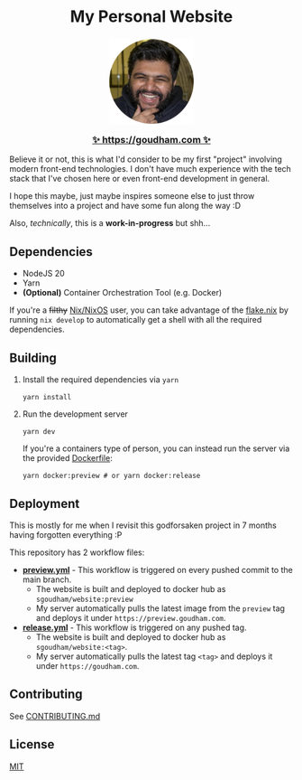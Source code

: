 <h1 align="center">
   My Personal Website
</h1>

<h3 align="center">
   <a href="https://goudham.com"><img src="public/profile-picture.png" width="150px" alt=""/></a><br>
   <img src="https://raw.githubusercontent.com/catppuccin/catppuccin/bbc6efd2096b8cfa82d00f8ad1099b1b2b34fc8f/assets/misc/transparent.png" height="30" width="0px"/>
   <a href="https://goudham.com">✨ https://goudham.com ✨</a>
   <img src="https://raw.githubusercontent.com/catppuccin/catppuccin/bbc6efd2096b8cfa82d00f8ad1099b1b2b34fc8f/assets/misc/transparent.png" height="30" width="0px"/>
</h3>

Believe it or not, this is what I'd consider to be my first "project" involving modern front-end technologies. I don't
have much experience with the tech stack that I've chosen here or even front-end development in general.

I hope this maybe, just maybe inspires someone else to just throw themselves into a project and have some fun along the
way :D

Also, _technically_, this is a **work-in-progress** but shh...

## Dependencies

- NodeJS 20
- Yarn
- **(Optional)** Container Orchestration Tool (e.g. Docker)

If you're a ~~filthy~~ [Nix/NixOS](https://nixos.org/) user, you can take advantage of the [flake.nix](flake.nix) by
running `nix develop` to automatically get a shell with all the required dependencies.

## Building

1. Install the required dependencies via `yarn`

   ```shell
   yarn install
   ```

2. Run the development server

   ```shell
   yarn dev
   ```

   If you're a containers type of person, you can instead run the server via the
   provided [Dockerfile](Dockerfile):

   ```shell
   yarn docker:preview # or yarn docker:release
   ```

## Deployment

This is mostly for me when I revisit this godforsaken project in 7 months having forgotten everything :P

This repository has 2 workflow files:

- **[preview.yml](.github/workflows/preview.yml)** - This workflow is triggered on every pushed commit to the main branch.
  - The website is built and deployed to docker hub as `sgoudham/website:preview`
  - My server automatically pulls the latest image from the `preview` tag and deploys it under `https://preview.goudham.com`.
- **[release.yml](.github/workflows/release.yml)** - This workflow is triggered on any pushed tag.
  - The website is built and deployed to docker hub as `sgoudham/website:<tag>`.
  - My server automatically pulls the latest tag `<tag>` and deploys it under `https://goudham.com`.

## Contributing

See [CONTRIBUTING.md](CONTRIBUTING.md)

## License

[MIT](LICENSE)
